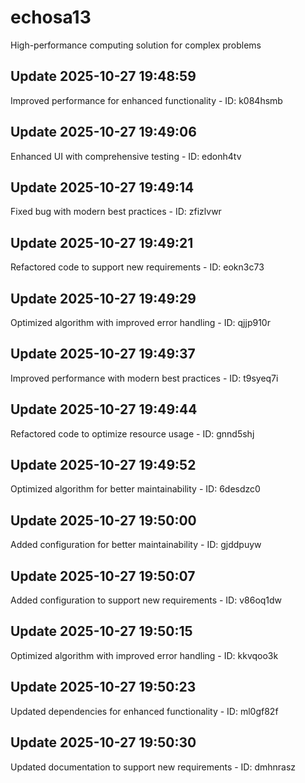# echosa13
High-performance computing solution for complex problems

## Update 2025-10-27 19:48:59
Improved performance for enhanced functionality - ID: k084hsmb


## Update 2025-10-27 19:49:06
Enhanced UI with comprehensive testing - ID: edonh4tv


## Update 2025-10-27 19:49:14
Fixed bug with modern best practices - ID: zfizlvwr


## Update 2025-10-27 19:49:21
Refactored code to support new requirements - ID: eokn3c73


## Update 2025-10-27 19:49:29
Optimized algorithm with improved error handling - ID: qjjp910r


## Update 2025-10-27 19:49:37
Improved performance with modern best practices - ID: t9syeq7i


## Update 2025-10-27 19:49:44
Refactored code to optimize resource usage - ID: gnnd5shj


## Update 2025-10-27 19:49:52
Optimized algorithm for better maintainability - ID: 6desdzc0


## Update 2025-10-27 19:50:00
Added configuration for better maintainability - ID: gjddpuyw


## Update 2025-10-27 19:50:07
Added configuration to support new requirements - ID: v86oq1dw


## Update 2025-10-27 19:50:15
Optimized algorithm with improved error handling - ID: kkvqoo3k


## Update 2025-10-27 19:50:23
Updated dependencies for enhanced functionality - ID: ml0gf82f


## Update 2025-10-27 19:50:30
Updated documentation to support new requirements - ID: dmhnrasz

